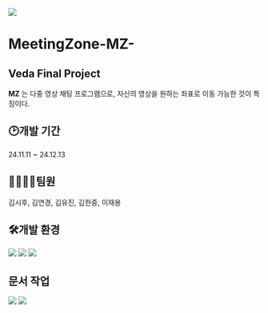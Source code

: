 <img src="https://capsule-render.vercel.app/api?
type=wave
&color=black
&height=300
&section=header
&text=capsule%20render
desc=MeetingZone(MZ)
&textBg=true
&fontSize=90
&fontColor=ffee00
&animation=fadeIn"
/>

# MeetingZone-MZ-

## Veda Final Project
**MZ** 는 다중 영상 채팅 프로그램으로, 자신의 영상을 원하는 좌표로 이동 가능한 것이 특징이다. 

  
## :clock2:개발 기간
24.11.11 ~ 24.12.13

  
## 👨‍👩‍👦‍👦팀원
김시후, 김연경, 김유진, 김한중, 이재용

  
## 🛠개발 환경
<img src="https://img.shields.io/badge/raspberrypi-A22846?style=for-the-badge&logo=raspberrypi&logoColor=A22846"/>
<img src="https://img.shields.io/badge/cplusplus-00599C?style=for-the-badge&logo=cplusplus&logoColor=00599C"/>
<img src="https://img.shields.io/badge/qt-41CD52?style=for-the-badge&logo=qt&logoColor=41CD52"/>

## 문서 작업
<img src="https://img.shields.io/badge/notion-000000?style=for-the-badge&logo=notion&logoColor=000000"/>
<img src="https://img.shields.io/badge/discord-5865F2?style=for-the-badge&logo=discord&logoColor=5865F2"/>

